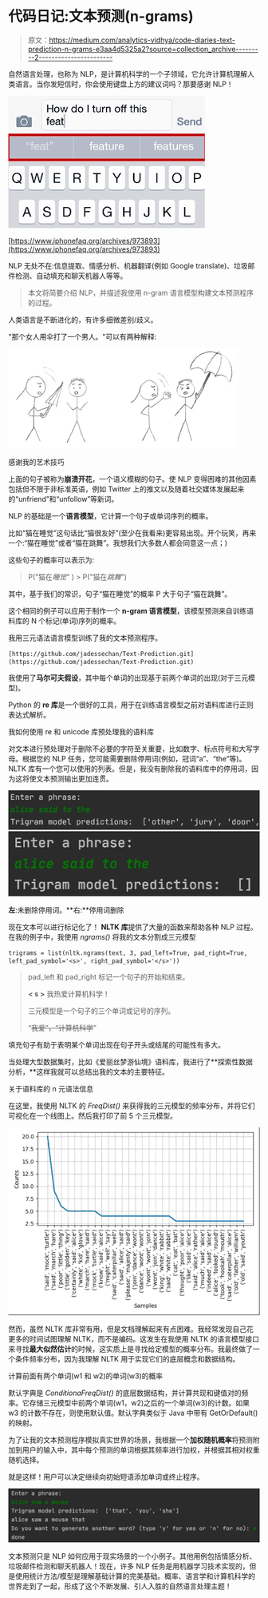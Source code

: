# 代码日记:文本预测(n-grams)

> 原文：<https://medium.com/analytics-vidhya/code-diaries-text-prediction-n-grams-e3aa4d5325a2?source=collection_archive---------2----------------------->

自然语言处理，也称为 NLP，是计算机科学的一个子领域，它允许计算机理解人类语言。当你发短信时，你会使用键盘上方的建议词吗？那要感谢 NLP！

![](img/9e33cf6cfe374632e5402b61d464f76f.png)

[https://www.iphonefaq.org/archives/973893](https://www.iphonefaq.org/archives/973893)

NLP 无处不在:信息提取、情感分析、机器翻译(例如 Google translate)、垃圾邮件检测、自动填充和聊天机器人等等。

> 本文将简要介绍 NLP，并描述我使用 n-gram 语言模型构建文本预测程序的过程。

人类语言是不断进化的，有许多细微差别/歧义。

"那个女人用伞打了一个男人。"可以有两种解释:

![](img/70d3791d0a252bd484937da704c96428.png)

感谢我的艺术技巧

上面的句子被称为**崩溃开花**，一个语义模糊的句子。使 NLP 变得困难的其他因素包括但不限于非标准英语，例如 Twitter 上的推文以及随着社交媒体发展起来的“unfriend”和“unfollow”等新词。

NLP 的基础是一个**语言模型**，它计算一个句子或单词序列的概率。

比如“猫在睡觉”这句话比“猫很友好”(至少在我看来)更容易出现。开个玩笑，再来一个:“猫在睡觉”或者“猫在跳舞”。我想我们大多数人都会同意这一点；)

这些句子的概率可以表示为:

> P("猫在*睡觉"* ) > P("猫在*跳舞*")

其中，基于我们的常识，句子“猫在睡觉”的概率 P 大于句子“猫在跳舞”。

这个相同的例子可以应用于制作一个 **n-gram 语言模型**，该模型预测来自训练语料库的 N 个标记(单词)序列的概率。

我用三元语法语言模型训练了我的文本预测程序。

```
[https://github.com/jadessechan/Text-Prediction.git](https://github.com/jadessechan/Text-Prediction.git)
```

我使用了**马尔可夫假设**，其中每个单词的出现基于前两个单词的出现(对于三元模型)。

Python 的 **re 库**是一个很好的工具，用于在训练语言模型之前对语料库进行正则表达式解析。

我如何使用 re 和 unicode 库预处理我的语料库

对文本进行预处理对于删除不必要的字符至关重要，比如数字、标点符号和大写字母。根据您的 NLP 任务，您可能需要删除停用词(例如，冠词“a”、“the”等)。NLTK 库有一个您可以使用的列表。但是，我没有删除我的语料库中的停用词，因为这将使文本预测输出更加连贯。

![](img/579ec9b87a8dc03ecd38448b6b63073a.png)![](img/19ff91eb4e07aff07dea2f3fe352e224.png)

**左**:未删除停用词。**右:**停用词删除

现在文本可以进行标记化了！ **NLTK 库**提供了大量的函数来帮助各种 NLP 过程。在我的例子中，我使用 *ngrams()* 将我的文本分割成三元模型

```
trigrams = list(nltk.ngrams(text, 3, pad_left=True, pad_right=True, left_pad_symbol='<s>', right_pad_symbol='</s>'))
```

> pad_left 和 pad_right 标记一个句子的开始和结束。
> 
> **< s >** 我热爱计算机科学！**</s>**
> 
> 三元模型是一个句子的三个单词或记号的序列。
> 
> “~~我爱”，“计算机科学~~”

填充句子有助于表明某个单词出现在句子开头或结尾的可能性有多大。

当处理大型数据集时，比如《爱丽丝梦游仙境》语料库，我进行了**探索性数据分析，**这样我就可以总结出我的文本的主要特征。

关于语料库的 n 元语法信息

在这里，我使用 NLTK 的 *FreqDist()* 来获得我的三元模型的频率分布，并将它们可视化在一个线图上。然后我打印了前 5 个三元模型。

![](img/012262afaa1412a7c7b91ece85cfdb35.png)

然而，虽然 NLTK 库非常有用，但是文档理解起来有点困难。我经常发现自己花更多的时间试图理解 NLTK，而不是编码。这发生在我使用 NLTK 的语言模型接口来寻找**最大似然估计**的时候，这实质上是寻找给定模型的概率分布。我最终做了一个条件频率分布，因为我理解 NLTK 用于实现它们的底层概念和数据结构。

计算前面有两个单词(w1 和 w2)的单词(w3)的概率

默认字典是 *ConditionaFreqDist()* 的底层数据结构，并计算共现和键值对的频率。它存储三元模型中前两个单词(w1，w2)之后的一个单词(w3)的计数。如果 w3 的计数不存在，则使用默认值。默认字典类似于 Java 中带有 GetOrDefault()的映射。

为了让我的文本预测程序模拟真实世界的场景，我根据一个**加权随机概率**将预测附加到用户的输入中，其中每个预测的单词根据其频率进行加权，并根据其相对权重随机选择。

就是这样！用户可以决定继续向初始短语添加单词或终止程序。

![](img/82261ffce75bb9233c4ef3597ae7673e.png)

文本预测只是 NLP 如何应用于现实场景的一个小例子。其他用例包括情感分析、垃圾邮件检测和聊天机器人！现在，许多 NLP 任务是用机器学习技术实现的，但是使用统计方法/模型是理解基础计算的完美基础。概率、语言学和计算机科学的世界走到了一起，形成了这个不断发展、引人入胜的自然语言处理主题！